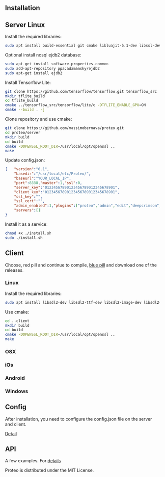 ## Installation


## Server Linux

Install the required libraries:
```bash
sudo apt install build-essential git cmake libluajit-5.1-dev libssl-dev libcurl4-openssl-dev libjson-c-dev libmicrohttpd-dev libsqlite3-dev libzmq3-dev libavcodec-dev libavformat-dev libavutil-dev libswresample-dev libswscale-dev libopencv-dev 
```

Optional install nosql ejdb2 database:
```bash
sudo apt-get install software-properties-common
sudo add-apt-repository ppa:adamansky/ejdb2 
sudo apt-get install ejdb2
```

Install Tensorflow Lite:
```bash
git clone https://github.com/tensorflow/tensorflow.git tensorflow_src
mkdir tflite_build
cd tflite_build
cmake ../tensorflow_src/tensorflow/lite/c -DTFLITE_ENABLE_GPU=ON
cmake --build . -j
```

Clone repository and use cmake:
```bash
git clone https://github.com/massimobernava/proteo.git
cd proteo/server
mkdir build
cd build 
cmake -DOPENSSL_ROOT_DIR=/usr/local/opt/openssl .. 
make
```

Update config.json:
```json
{  	"version":"0.1",
	"basedir":"/usr/local/etc/Proteo/",
	"baseurl":"YOUR_LOCAL_IP",
	"port":8888,"master":1,"ssl":0,
	"server_key":"01234567890123456789012345678901",
	"client_key":"01234567890123456789012345678901",
	"ssl_key":"",
	"ssl_cert":"",
	"admin_enabled":1,"plugins":["proteo","admin","edit","deepcrimson","deepindigo"],
	"servers":[]
}
```
Install it as a service:
```bash
chmod +x ./install.sh
sudo ./install.sh
```

## Client 

Choose, red pill and continue to compile, [blue pill](https://github.com/massimobernava/proteo/releases) and download one of the releases.

### Linux

Install the required libraries:
```bash
sudo apt install libsdl2-dev libsdl2-ttf-dev libsdl2-image-dev libsdl2-gfx-dev
```
Use cmake:
```bash
cd ..client
mkdir build
cd build 
cmake -DOPENSSL_ROOT_DIR=/usr/local/opt/openssl .. 
make
```

### OSX

### iOs

### Android

### Windows


## Config

After installation, you need to configure the config.json file on the server and client.

[Detail](https://github.com/massimobernava/proteo/wiki/Config-file)


## API

A few examples. For [details](https://github.com/massimobernava/proteo/wiki/API)

Proteo is distributed under the MIT License.
